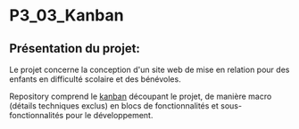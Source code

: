 # P3_03_Kanban

## Présentation du projet:
Le projet concerne la conception d'un site web de mise en relation pour des enfants en difficulté scolaire et des bénévoles.

Repository comprend le [kanban](https://github.com/RenoFar/P3_03_Kanban/projects/1 "kanban") découpant le projet, de manière macro (détails techniques exclus) en blocs de fonctionnalités et sous-fonctionnalités pour le développement.
